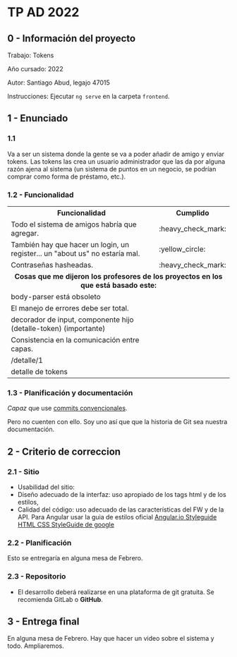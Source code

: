 # TP AD 2022

## 0 - Información del proyecto
Trabajo: Tokens

Año cursado: 2022

Autor: Santiago Abud, legajo 47015 

Instrucciones: Ejecutar `ng serve` en la carpeta `frontend`.

## 1 - Enunciado
### 1.1
Va a ser un sistema donde la gente se va a poder añadir de amigo y enviar tokens.
Las tokens las crea un usuario administrador que las da por alguna razón ajena al sistema (un sistema de puntos en un negocio, se podrían comprar como forma de préstamo, etc.).

### 1.2 - Funcionalidad
<table>
  <tr><th>Funcionalidad</th><th>Cumplido</th></tr>
  <tr><td>Todo el sistema de amigos habría que agregar.</td><td>:heavy_check_mark:</td></tr>
  <tr><td>También hay que hacer un login, un register... un "about us" no estaría mal.</td><td>:yellow_circle:</td></tr>
  <tr><td>Contraseñas hasheadas.</td><td>:heavy_check_mark:</td></tr>
  <tr><td colspan=2 align=center><b>Cosas que me dijeron los profesores de los proyectos en los que está basado este:</b></td></tr>
  <tr><td>body-parser está obsoleto</td><td></td></tr>
  <tr><td>El manejo de errores debe ser total.</td><td></td></tr>
  <tr><td>decorador de input, componente hijo (detalle-token) (importante)</td><td></td></tr>
  <tr><td>Consistencia en la comunicación entre capas.</td><td></td></tr>
  <tr><td>/detalle/1</td><td></td></tr>
  <tr><td>detalle de tokens</td><td></td></tr>
</table>

### 1.3 - Planificación y documentación

*Capaz* que use [commits convencionales](https://www.conventionalcommits.org/en/v1.0.0/).

Pero no cuenten con ello. Soy uno así que que la historia de Git sea nuestra documentación.

## 2 - Criterio de correccion
### 2.1 - Sitio
* Usabilidad del sitio:
* Diseño adecuado de la interfaz: uso apropiado de los tags html y de los estilos,
* Calidad del código: uso adecuado de las características del FW y de la API. Para Angular usar la guia de estilos oficial [Angular.io Styleguide](https://angular.io/guide/styleguide) [HTML CSS StyleGuide de google](https://google.github.io/styleguide/htmlcssguide.html)

### 2.2 - Planificación

Esto se entregaría en alguna mesa de Febrero.

### 2.3 - Repositorio
* El desarrollo deberá realizarse en una plataforma de git gratuita. Se recomienda GitLab o **GitHub**.

## 3 - Entrega final

En alguna mesa de Febrero. Hay que hacer un video sobre el sistema y todo. Ampliaremos.